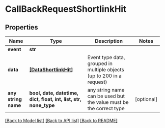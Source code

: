 # CallBackRequestShortlinkHit


## Properties
Name | Type | Description | Notes
------------ | ------------- | ------------- | -------------
**event** | **str** |  | 
**data** | [**[DataShortlinkHit]**](DataShortlinkHit.md) | Event type data, grouped in multiple objects (up to 200 in a request) | 
**any string name** | **bool, date, datetime, dict, float, int, list, str, none_type** | any string name can be used but the value must be the correct type | [optional]

[[Back to Model list]](../../README.md#models) [[Back to API list]](../../README.md#available-methods) [[Back to README]](../../README.md)


